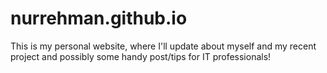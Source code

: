 nurrehman.github.io
=====================
This is my personal website, where I'll update about myself and my recent project and possibly some handy post/tips for IT professionals!

